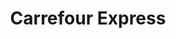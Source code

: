 ---
title: "Carrefour Express"
url: /madrid/carrefour-express-calle-de-cavanilles/
shop: comodidad
---